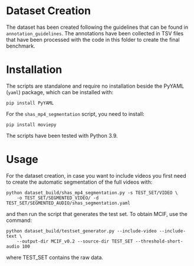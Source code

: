 # Dataset Creation

The dataset has been created following the guidelines that can be found in `annotation_guidelines`.
The annotations have been collected in TSV files that have been processed with the code in this
folder to create the final benchmark.

# Installation

The scripts are standalone and require no installation beside the PyYAML (`yaml`) package,
which can be installed with:

```shell
pip install PyYAML
```

For the `shas_mp4_segmentation` script, you need to install:

```shell
pip install moviepy
```

The scripts have been tested with Python 3.9.

# Usage

For the dataset creation, in case you want to include videos you first need to
create the automatic segmentation of the full videos with:

```shell
python dataset_build/shas_mp4_segmentation.py -s TEST_SET/VIDEO \
    -o TEST_SET/SEGMENTED_VIDEO/ -d TEST_SET/SEGMENTED_AUDIO/shas_segmentation.yaml
```

and then run the script that generates the test set. To obtain MCIF, use the command:

```shell
python dataset_build/testset_generator.py --include-video --include-text \
    --output-dir MCIF_v0.2 --source-dir TEST_SET --threshold-short-audio 100
```

where TEST_SET contains the raw data.
